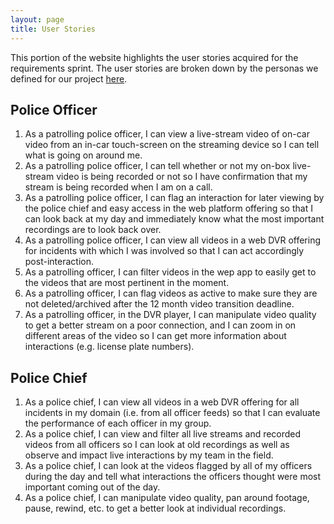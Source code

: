```yaml
---
layout: page
title: User Stories
---
```


This portion of the website highlights the user stories acquired for the requirements sprint. The user stories are broken down by the personas we defined for our project [here](/personas).

## Police Officer
1. As a patrolling police officer, I can view a live-stream video of on-car video from an in-car touch-screen on the streaming device so I can tell what is going on around me.
2. As a patrolling police officer, I can tell whether or not my on-box live-stream video is being recorded or not so I have confirmation that my stream is being recorded when I am on a call. 
3. As a patrolling police officer, I can flag an interaction for later viewing by the police chief and easy access in the web platform offering so that I can look back at my day and immediately know what the most important recordings are to look back over.
4. As a patrolling police officer, I can view all videos in a web DVR offering for incidents with which I was involved so that I can act accordingly post-interaction.
5. As a patrolling officer, I can filter videos in the wep app to easily get to the videos that are most pertinent in the moment.
6. As a patrolling officer, I can flag videos as active to make sure they are not deleted/archived after the 12 month video transition deadline.
7. As a patrolling officer, in the DVR player, I can manipulate video quality to get a better stream on a poor connection, and I can zoom in on different areas of the video so I can get more information about interactions (e.g. license plate numbers).

## Police Chief
1. As a police chief, I can view all videos in a web DVR offering for all incidents in my domain (i.e. from all officer feeds) so that I can evaluate the performance of each officer in my group.
2. As a police chief, I can view and filter all live streams and recorded videos from all officers so I can look at old recordings as well as observe and impact live interactions by my team in the field.
3. As a police chief, I can look at the videos flagged by all of my officers during the day and tell what interactions the officers thought were most important coming out of the day.
4. As a police chief, I can manipulate video quality, pan around footage, pause, rewind, etc. to get a better look at individual recordings.
